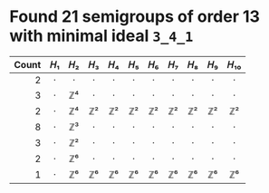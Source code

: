 # Found 21 semigroups of order 13 with minimal ideal `3_4_1`


Count | 𝐻₁ | 𝐻₂ | 𝐻₃ | 𝐻₄ | 𝐻₅ | 𝐻₆ | 𝐻₇ | 𝐻₈ | 𝐻₉ | 𝐻₁₀
--: | :--: | :--: | :--: | :--: | :--: | :--: | :--: | :--: | :--: | :--:
2 | · | · | · | · | · | · | · | · | · | ·
3 | · | ℤ⁴ | · | · | · | · | · | · | · | ·
2 | · | ℤ⁴ | ℤ² | ℤ² | ℤ² | ℤ² | ℤ² | ℤ² | ℤ² | ℤ²
8 | · | ℤ³ | · | · | · | · | · | · | · | ·
3 | · | ℤ² | · | · | · | · | · | · | · | ·
2 | · | ℤ⁶ | · | · | · | · | · | · | · | ·
1 | · | ℤ⁶ | ℤ⁶ | ℤ⁶ | ℤ⁶ | ℤ⁶ | ℤ⁶ | ℤ⁶ | ℤ⁶ | ℤ⁶
